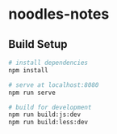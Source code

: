 # noodles-notes

## Build Setup

```bash
# install dependencies
npm install

# serve at localhost:8080
npm run serve

# build for development
npm run build:js:dev
npm run build:less:dev
```
